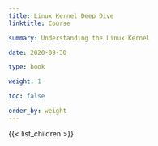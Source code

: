 ```yaml
---
title: Linux Kernel Deep Dive
linktitle: Course

summary: Understanding the Linux Kernel

date: 2020-09-30

type: book

weight: 1

toc: false

order_by: weight
---
```


{{< list_children >}}
